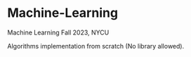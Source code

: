 # Machine-Learning 
Machine Learning Fall 2023, NYCU

Algorithms implementation from scratch (No library allowed).
